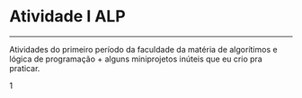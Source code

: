 # Atividade I ALP
___
Atividades do primeiro período da faculdade da matéria de algorítimos e lógica de programação + alguns miniprojetos inúteis que eu crio pra praticar.

1
